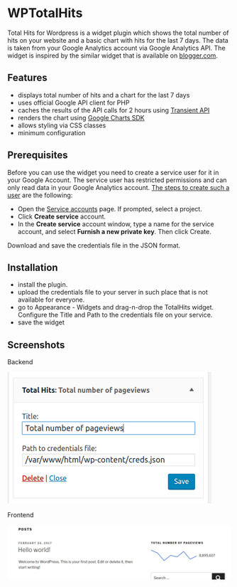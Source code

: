 # WPTotalHits

Total Hits for Wordpress is a widget plugin which shows the total number of hits on your website and a basic chart with hits for the last 7 days. The data is taken from your Google Analytics account via Google Analytics API. The widget is inspired by the similar widget that is available on [blogger.com](https://blogger.com).

## Features

- displays total number of hits and a chart for the last 7 days
- uses official Google API client for PHP
- caches the results of the API calls for 2 hours using [Transient API](https://codex.wordpress.org/Transients_API)
- renders the chart using [Google Charts SDK](https://developers.google.com/chart/)
- allows styling via CSS classes
- minimum configuration

## Prerequisites

Before you can use the widget you need to create a service user for it in your Google Account. The service user has restricted permissions and can only read data in your Google Analytics account. [The steps to create such a user](https://developers.google.com/analytics/devguides/reporting/core/v4/quickstart/service-php) are the following:

- Open the [Service accounts](https://console.developers.google.com/permissions/serviceaccounts) page. If prompted, select a project.
- Click **Create service** account.
- In the **Create service** account window, type a name for the service account, and select **Furnish a new private key**. Then click Create.

Download and save the credentials file in the JSON format.

## Installation

- install the plugin.
- upload the credentials file to your server in such place that is not available for everyone.
- go to Appearance - Widgets and drag-n-drop the TotalHits widget. Configure the Title and Path to the credentials file on your service.
- save the widget

## Screenshots

Backend

![backend](images/backend.png)

Frontend

![frontend](images/frontend.png)